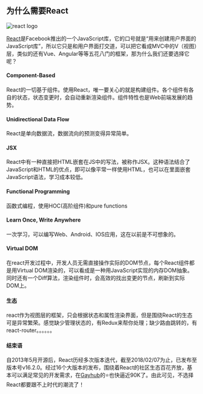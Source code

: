 ## 为什么需要React

![react logo](http://www.ruanyifeng.com/blogimg/asset/2015/bg2015033101.png)

[React](https://github.com/facebook/react/)是Facebook推出的一个JavaScript库，它的口号就是“用来创建用户界面的JavaScript库”，所以它只是和用户界面打交道，可以把它看成MVC中的V（视图）层，类似的还有Vue、Angular等等五花八门的框架，那为什么我们还要选择它呢？

#### Component-Based

React的一切基于组件。使用React，唯一要关心的就是构建组件。各个组件有各自的状态，状态变更时，会自动重新渲染组件。组件特性也是Web前端发展的趋势。

#### Unidirectional Data Flow

React是单向数据流，数据流向的预测变得异常简单。

#### JSX

React中有一种直接把HTML嵌套在JS中的写法，被称作JSX。这种语法结合了JavaScript和HTML的优点，即可以像平常一样使用HTML，也可以在里面嵌套JavaScript语法，学习成本较低。

#### Functional Programming

函数式编程，使用HOC(高阶组件)和pure functions

#### Learn Once, Write Anywhere

一次学习，可以编写Web、Android、IOS应用，这在以前是不可想象的。

#### Virtual DOM

在react开发过程中，开发人员无需直接操作实际的DOM节点，每个React组件都是用Virtual DOM渲染的，可以看成是一种用JavaScript实现的内存DOM抽象。同时还有一个Diff算法，渲染组件时，会高效的找出变更的节点，刷新到实际DOM上。

#### 生态

react作为视图层的框架，只会根据状态和属性渲染界面，但是围绕React的生态可是异常繁荣。感觉缺少管理状态的，有Redux来帮你处理；缺少路由跳转的，有react-router。。。。。。

#### 结束语

自2013年5月开源后，React历经多次版本迭代，截至2018/02/07为止，已发布至版本号v16.2.0。经过16个大版本的发布，围绕着React的社区生态百花齐放，基本可以满足常见的开发需求，在[Gayhub](https://github.com/facebook/react/)的⭐也快逼近90K了。由此可见，不选择React都要跟不上时代的潮流了！

